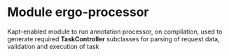 # Module ergo-processor

Kapt-enabled module to run annotation processor, on compilation, used to generate required **TaskController** subclasses
for parsing of request data, validation and execution of task 
